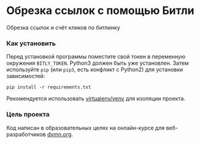 # Обрезка ссылок с помощью Битли

Обрезка ссылок и счёт кликов по битлинку

### Как установить
Перед установкой программы поместите свой токен в переменную окружения `BITLY_TOKEN`.
Python3 должен быть уже установлен.
Затем используйте `pip` (или `pip3`, есть конфликт с Python2) 
для установки зависимостей:
```
pip install -r requirements.txt
```
Рекомендуется использовать [virtuaienv/venv](https://docs.python.org/3/library/venv.html) для изоляции проекта.

### Цель проекта

Код написан в образовательных целях на онлайн-курсе для веб-разработчиков [dvmn.org](https://dvmn.org/).
